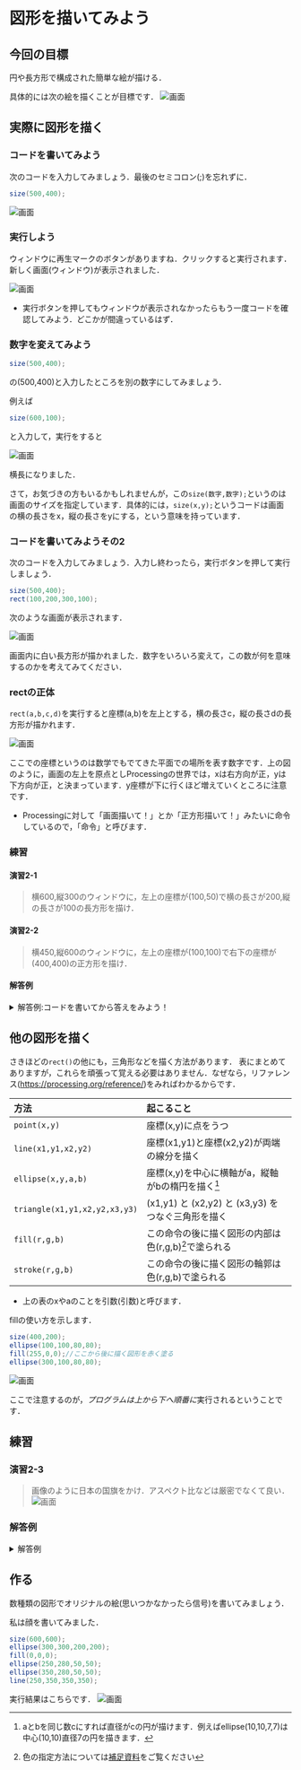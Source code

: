 # 図形を描いてみよう

## 今回の目標
円や長方形で構成された簡単な絵が描ける．

具体的には次の絵を描くことが目標です．
![画面](img/fig3-6.png "Processingの画面")

## 実際に図形を描く

### コードを書いてみよう 
次のコードを入力してみましょう．最後のセミコロン(;)を忘れずに．

```java
size(500,400);
```

![画面](img/fig2-1.png "Processingの画面")



### 実行しよう
ウィンドウに再生マークのボタンがありますね．クリックすると実行されます．新しく画面(ウィンドウ)が表示されました．

![画面](img/fig2-2.png "実行してでてきた画面")

- 実行ボタンを押してもウィンドウが表示されなかったらもう一度コードを確認してみよう．どこかが間違っているはず．


### 数字を変えてみよう
```java
size(500,400);
```
の(500,400)と入力したところを別の数字にしてみましょう．

例えば
```java
size(600,100);
```
と入力して，実行をすると

![画面](img/fig2-3.png "実行してでてきた画面")

横長になりました．

さて，お気づきの方もいるかもしれませんが，この`size(数字,数字);`というのは画面のサイズを指定しています．具体的には，`size(x,y);`というコードは画面の横の長さをx，縦の長さをyにする，という意味を持っています．

### コードを書いてみようその2
次のコードを入力してみましょう．入力し終わったら，実行ボタンを押して実行しましょう．

```java
size(500,400);
rect(100,200,300,100);
```

次のような画面が表示されます．

![画面](img/fig2-4.png "実行してでてきた画面")

画面内に白い長方形が描かれました．数字をいろいろ変えて，この数が何を意味するのかを考えてみてください．


### rectの正体
```rect(a,b,c,d)```を実行すると座標(a,b)を左上とする，横の長さc，縦の長さdの長方形が描かれます．

![画面](img/fig2-5.svg "実行してでてきた画面")

ここでの座標というのは数学でもでてきた平面での場所を表す数字です．上の図のように，画面の左上を原点としProcessingの世界では，xは右方向が正，yは下方向が正，と決まっています．y座標が下に行くほど増えていくところに注意です．
- Processingに対して「画面描いて！」とか「正方形描いて！」みたいに命令しているので，「命令」と呼びます．


### 練習
#### 演習2-1
>横600,縦300のウィンドウに，左上の座標が(100,50)で横の長さが200,縦の長さが100の長方形を描け．
#### 演習2-2
>横450,縦600のウィンドウに，左上の座標が(100,100)で右下の座標が(400,400)の正方形を描け．


#### 解答例
<details><summary>解答例:コードを書いてから答えをみよう！</summary><div>
演習2-1

```java:演習2-1
size(600,300);
rect(100,50,200,100);
```
演習2-2：```rect(a,b,c,d)```のc,dは座標ではなく辺の長さです．辺の長さは400-100=300なので，cとdは300にする必要があります．

```java:演習2-2
size(450,600);
rect(100,100,300,300);
```
</div></details>


## 他の図形を描く
さきほどの```rect()```の他にも，三角形などを描く方法があります．
表にまとめてありますが，これらを頑張って覚える必要はありません．なぜなら，リファレンス(https://processing.org/reference/)をみればわかるからです．

| 方法 | 起こること | 
| :- | :- |
| `point(x,y)`| 座標(x,y)に点をうつ |
| `line(x1,y1,x2,y2)` | 座標(x1,y1)と座標(x2,y2)が両端の線分を描く |
| `ellipse(x,y,a,b)` | 座標(x,y)を中心に横軸がa，縦軸がbの楕円を描く[^1] |
| `triangle(x1,y1,x2,y2,x3,y3)` | (x1,y1) と (x2,y2) と (x3,y3) をつなぐ三角形を描く|
| `fill(r,g,b)` | この命令の後に描く図形の内部は色(r,g,b)[^2]で塗られる |
| `stroke(r,g,b)` | この命令の後に描く図形の輪郭は色(r,g,b)で塗られる |

- 上の表のxやaのことを引数(引数)と呼びます．

[^1]:aとbを同じ数cにすれば直径がcの円が描けます．例えばellipse(10,10,7,7)は中心(10,10)直径7の円を描きます．

[^2]:色の指定方法については[補足資料](#補足資料)をご覧ください

fillの使い方を示します．

```java
size(400,200);
ellipse(100,100,80,80);
fill(255,0,0);//ここから後に描く図形を赤く塗る
ellipse(300,100,80,80);
```

![画面](img/fig2-6.png "実行してでてきた画面")

ここで注意するのが，*プログラムは上から下へ順番に*実行されるということです．

## 練習

### 演習2-3
>画像のように日本の国旗をかけ．アスペクト比などは厳密でなくて良い．
![画面](img/fig2-7.png "実行してでてきた画面")


### 解答例
<details><summary>解答例</summary><div>
演習2-3：正方形の真ん中の座標は(250,250)で，一辺が300なので，中心(250,250)直径300の円を描けば良い

```java:演習2-3
size(600,400);
fill(255,255,255);
rect(0,0,600,400);
fill(255,0,0);
ellipse(300,200,300,300);
```
</div></details>


## 作る
数種類の図形でオリジナルの絵(思いつかなかったら信号)を書いてみましょう．

私は顔を書いてみました．

```java
size(600,600);
ellipse(300,300,200,200);
fill(0,0,0);
ellipse(250,280,50,50);
ellipse(350,280,50,50);
line(250,350,350,350);
```
実行結果はこちらです．
![画面](img/fig3-6.png "Processingの画面")
